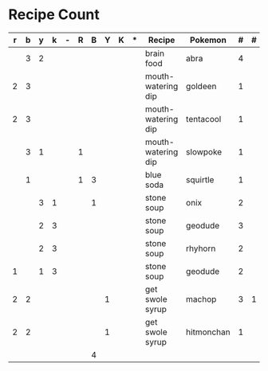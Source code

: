 # Recipe Count

| r | b | y | k | - | R | B | Y | K | * | Recipe             | Pokemon    | # | # |
|---|---|---|---|---|---|---|---|---|---|--------------------|------------|---|---|
|   | 3 | 2 |   |   |   |   |   |   |   | brain food         | abra       | 4 |   |
| 2 | 3 |   |   |   |   |   |   |   |   | mouth-watering dip | goldeen    | 1 |   |
| 2 | 3 |   |   |   |   |   |   |   |   | mouth-watering dip | tentacool  | 1 |   |
|   | 3 | 1 |   |   | 1 |   |   |   |   | mouth-watering dip | slowpoke   | 1 |   |
|   | 1 |   |   |   | 1 | 3 |   |   |   | blue soda          | squirtle   | 1 |   |
|   |   | 3 | 1 |   |   | 1 |   |   |   | stone soup         | onix       | 2 |   |
|   |   | 2 | 3 |   |   |   |   |   |   | stone soup         | geodude    | 3 |   |
|   |   | 2 | 3 |   |   |   |   |   |   | stone soup         | rhyhorn    | 2 |   |
| 1 |   | 1 | 3 |   |   |   |   |   |   | stone soup         | geodude    | 2 |   |
| 2 | 2 |   |   |   |   |   | 1 |   |   | get swole syrup    | machop     | 3 | 1 |
| 2 | 2 |   |   |   |   |   | 1 |   |   | get swole syrup    | hitmonchan | 1 |   |
|   |   |   |   |   |   | 4 |   |   |   |                    |            |   |   |
